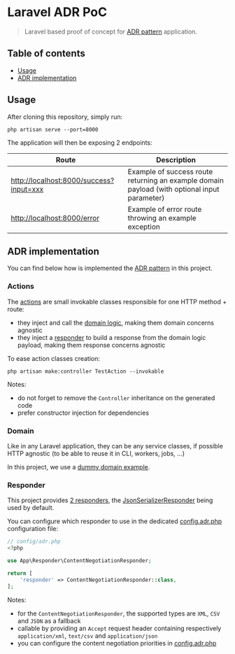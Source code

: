 # Laravel ADR PoC

> Laravel based proof of concept for [ADR pattern](https://github.com/pmjones/adr) application.

## Table of contents

- [Usage](#usage)
- [ADR implementation](#adr-implementation)

## Usage

After cloning this repository, simply run:

```shell
php artisan serve --port=8000
```

The application will then be exposing 2 endpoints:

| Route                                                                              | Description                                                                                  |
|------------------------------------------------------------------------------------|----------------------------------------------------------------------------------------------|
| [http://localhost:8000/success?input=xxx](http://localhost:8000/success?input=xxx) | Example of success route returning an example domain payload (with optional input parameter) |
| [http://localhost:8000/error](http://localhost:8000/error)                         | Example of error route throwing an example exception                                         |


## ADR implementation

You can find below how is implemented the [ADR pattern](https://github.com/pmjones/adr) in this project.

### Actions

The [actions](app/Http/Controllers) are small invokable classes responsible for one HTTP method + route:
- they inject and call the [domain logic](app/Domain), making them domain concerns agnostic
- they inject a [responder](app/Responder/ResponderInterface.php) to build a response from the domain logic payload, making them response concerns agnostic

To ease action classes creation:
```shell
php artisan make:controller TestAction --invokable
```

Notes:
- do not forget to remove the `Controller` inheritance on the generated code
- prefer constructor injection for dependencies

### Domain

Like in any Laravel application, they can be any service classes, if possible HTTP agnostic (to be able to reuse it in CLI, workers, jobs, ...)

In this project, we use a [dummy domain example](app/Domain).

### Responder

This project provides [2 responders](app/Responder), the [JsonSerializerResponder](app/Responder/JsonSerializerResponder.php) being used by default.

You can configure which responder to use in the dedicated [config.adr.php](config/adr.php) configuration file:

```php
// config/adr.php
<?php

use App\Responder\ContentNegotiationResponder;

return [
    'responder' => ContentNegotiationResponder::class,
];
```

Notes:
- for the `ContentNegotiationResponder`, the supported types are `XML`, `CSV` and `JSON` as a fallback
- callable by providing an `Accept` request header containing respectively `application/xml`, `text/csv` and `application/json`
- you can configure the content negotiation priorities in [config.adr.php](config/adr.php)


